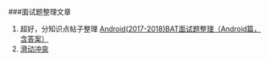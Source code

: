 ###面试题整理文章
1. 超好，分知识点帖子整理 <a href="https://blog.csdn.net/huangqili1314/article/details/79824830">Android(2017-2018)BAT面试题整理（Android篇，含答案）</a>
2.  <a href="https://blog.csdn.net/gdutxiaoxu/article/details/52939127">滑动冲突</a>
